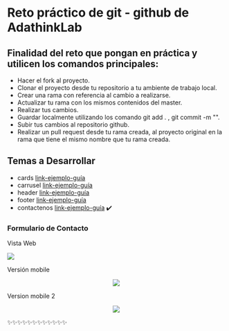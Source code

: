 # Reto práctico de git - github de AdathinkLab


## Finalidad del reto que pongan en práctica y utilicen los comandos principales:

  * Hacer el fork al proyecto.
  * Clonar el proyecto desde tu repositorio a tu ambiente de trabajo local.
  * Crear una rama con referencia al cambio a realizarse.
  * Actualizar tu rama con los mismos contenidos del master.
  * Realizar tus cambios.
  * Guardar localmente utilizando los comando git add . , git commit -m "".
  * Subir tus cambios al repositorio github.
  * Realizar un pull request desde tu rama creada, al proyecto original en la rama que tiene el mismo nombre que tu rama creada.


## Temas a Desarrollar 
  * cards [link-ejemplo-guía](https://bootsnipp.com/snippets/92xNm)
  * carrusel [link-ejemplo-guía](https://mobirise.com/bootstrap-carousel/)
  * header [link-ejemplo-guía](https://getbootstrap.com/docs/4.1/examples/navbar-fixed/)
  * footer [link-ejemplo-guía](https://www.mockplus.com/blog/post/bootstrap-4-footer-template)
  * contactenos [link-ejemplo-guía](https://colorlib.com/wp/bootstrap-contact-form/) ✔️

### Formulario de Contacto 
Vista Web
<p> <img src= "https://raw.githubusercontent.com/VivianaGuerraCustodio/AdathinkLabWeb_Maquetado/master/src/images/viewWeb.png"> </p>
Versión mobile
<p align="center"><img src="https://raw.githubusercontent.com/VivianaGuerraCustodio/AdathinkLabWeb_Maquetado/master/src/images/viewMobile.png"></p>
Version mobile 2
<p align="center"><img src="https://raw.githubusercontent.com/VivianaGuerraCustodio/AdathinkLabWeb_Maquetado/master/src/images/viewMobile2.png"></p>


✨✨✨✨✨✨✨✨✨✨✨✨